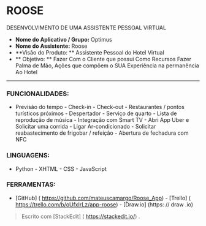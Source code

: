 
# ROOSE

DESENVOLVIMENTO DE UMA ASSISTENTE PESSOAL VIRTUAL

- **Nome do Aplicativo / Grupo:** Optimus 
- **Nome do Assistente:** Roose
- **Visão do Produto: ** Assistente Pessoal do Hotel Virtual
- ** Objetivo: ** Fazer Com o Cliente que possui Como Recursos Fazer Palma de Mão, Ações que compõem o SUA Experiência na permanência Ao Hotel                            
 
 
                                                                                                     
<hr>

### FUNCIONALIDADES:

- Previsão do tempo - Check-in - Check-out - Restaurantes / pontos turísticos próximos - Despertador - Serviço de quarto - Lista de reprodução de música - Integração com Smart TV - Abri App Uber e Solicitar uma corrida - Ligar Ar-condicionado - Solicitar reabastecimento de frigobar / refeição - Abertura de fechadura com NFC











### LINGUAGENS:
- Python - XHTML - CSS - JavaScript




### FERRAMENTAS:
- [GitHub] ( https://github.com/mateuscamargo/Roose_App) - [Trello] ( https://trello.com/b/oUfxIrLz/app-roose) - [Draw.io] (https: // draw .io)


 







> Escrito com [StackEdit] ( https://stackedit.io/) .
<!--stackedit_data:
eyJoaXN0b3J5IjpbNTMwMzc2Mzg2LDYwMzAzMzIzNCwxMjY2MT
MwMzk0LDQxMzA1MTY3OSwyMDcxNjA3NDQ5LDEyMjcxNDEyODYs
LTQ5ODc3Mzk4OSwxMjMyMTgzNjAxXX0=
-->